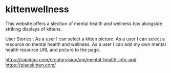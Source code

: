 # kittenwellness

This website offers a slection of mental health and wellness tips alongside striking displays of kittens. 

User Stories : 
As a user I can select a kitten picture. 
As a user I can select a resource on mental health and wellness. 
As a user I can add my own mental health resource URL and picture to the page. 

https://rapidapi.com/creatorvision/api/mental-health-info-api/
https://placekitten.com/
